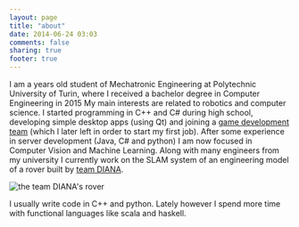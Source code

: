 ```yaml
---
layout: page
title: "about"
date: 2014-06-24 03:03
comments: false
sharing: true
footer: true
---
```


  
<div style="display:inline;">I am a <script type="text/javascript">

var d1=new Date(1993, 1, 1);
var d2=new Date();

var milli=d2-d1;
var milliPerYear=1000*60*60*24*365.26;

var yearsApart=milli/milliPerYear;

document.write(Math.floor(yearsApart)); 

</script> years old student of Mechatronic Engineering at Polytechnic University of Turin, where I received a bachelor degree in Computer Engineering in 2015</div>
My main interests are related to robotics and computer science. I started programming in C++ and C# during high school, developing simple desktop apps (using Qt) and joining a [game development team](http://steamcommunity.com/sharedfiles/filedetails/?id=93007501) (which I later left in order to start my first job). After some experience in server development (Java, C# and python) I am now focused in Computer Vision and Machine Learning. 
Along with many engineers from my university I currently work on the SLAM system of an engineering model of a rover built by [team DIANA](http://www.teamdiana.org/).

![the team DIANA's rover](rover.png)

I usually write code in C++ and python. Lately however I spend more time with functional languages like scala and haskell.  
